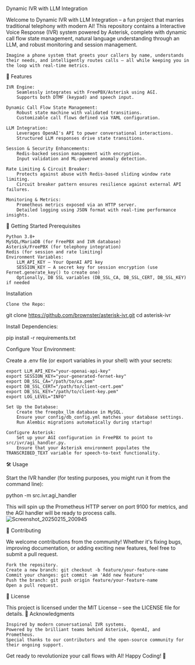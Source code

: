 Dynamic IVR with LLM Integration

Welcome to Dynamic IVR with LLM Integration – a fun project that marries traditional telephony with modern AI! This repository contains a Interactive Voice Response (IVR) system powered by Asterisk, complete with dynamic call flow state management, natural language understanding through an LLM, and robust monitoring and session management.

    Imagine a phone system that greets your callers by name, understands their needs, and intelligently routes calls – all while keeping you in the loop with real-time metrics.

🚀 Features

    IVR Engine:
        Seamlessly integrates with FreePBX/Asterisk using AGI.
        Supports both DTMF (keypad) and speech input.

    Dynamic Call Flow State Management:
        Robust state machine with validated transitions.
        Customizable call flows defined via YAML configuration.

    LLM Integration:
        Leverages OpenAI's API to power conversational interactions.
        Structured LLM responses drive state transitions.

    Session & Security Enhancements:
        Redis-backed session management with encryption.
        Input validation and ML-powered anomaly detection.

    Rate Limiting & Circuit Breaker:
        Protects against abuse with Redis-based sliding window rate limiting.
        Circuit breaker pattern ensures resilience against external API failures.

    Monitoring & Metrics:
        Prometheus metrics exposed via an HTTP server.
        Detailed logging using JSON format with real-time performance insights.

🎉 Getting Started
Prerequisites

    Python 3.8+
    MySQL/MariaDB (for FreePBX and IVR database)
    Asterisk/FreePBX (for telephony integration)
    Redis (for session and rate limiting)
    Environment Variables:
        LLM_API_KEY – Your OpenAI API key
        SESSION_KEY – A secret key for session encryption (use Fernet.generate_key() to create one)
        Optionally, DB SSL variables (DB_SSL_CA, DB_SSL_CERT, DB_SSL_KEY) if needed

Installation

    Clone the Repo:

git clone https://github.com/brownster/asterisk-ivr.git
cd asterisk-ivr

Install Dependencies:

pip install -r requirements.txt

Configure Your Environment:

Create a .env file (or export variables in your shell) with your secrets:

    export LLM_API_KEY="your-openai-api-key"
    export SESSION_KEY="your-generated-fernet-key"
    export DB_SSL_CA="/path/to/ca.pem"
    export DB_SSL_CERT="/path/to/client-cert.pem"
    export DB_SSL_KEY="/path/to/client-key.pem"
    export LOG_LEVEL="INFO"

    Set Up the Database:
        Create the freepbx_llm database in MySQL.
        Ensure your config/db_config.yml matches your database settings.
        Run Alembic migrations automatically during startup!

    Configure Asterisk:
        Set up your AGI configuration in FreePBX to point to src/ivr/agi_handler.py.
        Ensure that your Asterisk environment populates the TRANSCRIBED_TEXT variable for speech-to-text functionality.

🛠 Usage

Start the IVR handler (for testing purposes, you might run it from the command line):

python -m src.ivr.agi_handler

This will spin up the Prometheus HTTP server on port 9100 for metrics, and the AGI handler will be ready to process calls.
![Screenshot_20250215_200945](https://github.com/user-attachments/assets/fdca8a47-9b2a-49aa-a19e-039e31774a27)



🤝 Contributing

We welcome contributions from the community! Whether it's fixing bugs, improving documentation, or adding exciting new features, feel free to submit a pull request.

    Fork the repository.
    Create a new branch: git checkout -b feature/your-feature-name
    Commit your changes: git commit -am 'Add new feature'
    Push the branch: git push origin feature/your-feature-name
    Open a pull request.

📝 License

This project is licensed under the MIT License – see the LICENSE file for details.
🌟 Acknowledgments

    Inspired by modern conversational IVR systems.
    Powered by the brilliant teams behind Asterisk, OpenAI, and Prometheus.
    Special thanks to our contributors and the open-source community for their ongoing support.

Get ready to revolutionize your call flows with AI!
Happy Coding! 🚀

